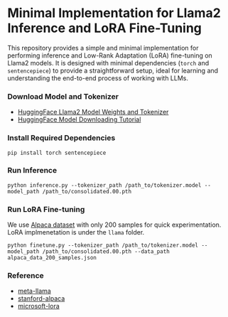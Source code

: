 # Minimal Implementation for Llama2 Inference and LoRA Fine-Tuning

This repository provides a simple and minimal implementation for performing inference and Low-Rank Adaptation (LoRA) fine-tuning on Llama2 models. It is designed with minimal dependencies (`torch` and `sentencepiece`) to provide a straightforward setup, ideal for learning and understanding the end-to-end process of working with LLMs.

### Download Model and Tokenizer
* [HuggingFace Llama2 Model Weights and Tokenizer](https://huggingface.co/meta-llama/Llama-2-7b/tree/main)
* [HuggingFace Model Downloading Tutorial](https://huggingface.co/docs/hub/en/models-downloading)

### Install Required Dependencies
```
pip install torch sentencepiece
```

### Run Inference
```
python inference.py --tokenizer_path /path_to/tokenizer.model --model_path /path_to/consolidated.00.pth
```

### Run LoRA Fine-tuning
We use [Alpaca dataset](https://huggingface.co/datasets/tatsu-lab/alpaca) with only 200 samples for quick experimentation. LoRA implmenetation is under the `llama` folder.
```
python finetune.py --tokenizer_path /path_to/tokenizer.model --model_path /path_to/consolidated.00.pth --data_path alpaca_data_200_samples.json
```


### Reference
* [meta-llama](https://github.com/meta-llama/llama)
* [stanford-alpaca](https://github.com/tatsu-lab/stanford_alpaca)
* [microsoft-lora](https://github.com/microsoft/LoRA)
